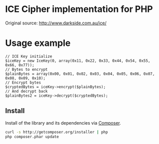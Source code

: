 # ICE Cipher implementation for PHP
Original source: http://www.darkside.com.au/ice/

# Usage example
```
// ICE Key initialize
$iceKey = new IceKey(0, array(0x11, 0x22, 0x33, 0x44, 0x54, 0x55, 0x66, 0x77));
// Bytes to encrypt
$plainBytes = array(0x00, 0x01, 0x02, 0x03, 0x04, 0x05, 0x06, 0x07, 0x08, 0x09, 0x10);
// Encrypt bytes
$cryptedBytes = iceKey->encrypt($plainBytes);
// And decrypt back
$plainBytes2 = iceKey->decrypt($cryptedBytes);
```

## Install

Install of the library and its dependencies via [Composer](http://getcomposer.org/).

``` bash
curl -s http://getcomposer.org/installer | php
php composer.phar update
```